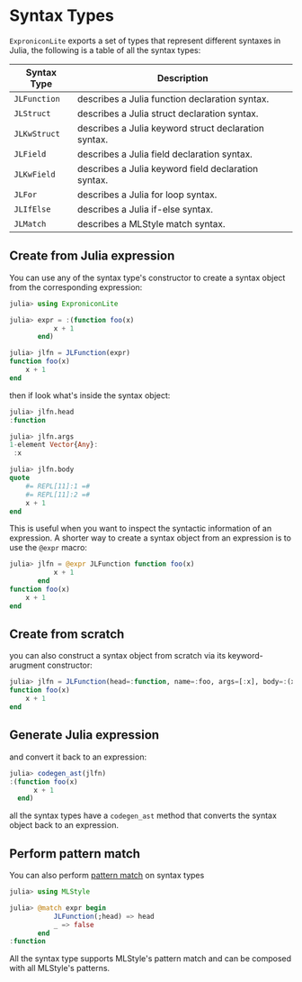 # Syntax Types

`ExproniconLite` exports a set of types that represent different syntaxes in Julia,
the following is a table of all the syntax types:

| Syntax Type  | Description                                          |
| ------------ | ---------------------------------------------------- |
| `JLFunction` | describes a Julia function declaration syntax.       |
| `JLStruct`   | describes a Julia struct declaration syntax.         |
| `JLKwStruct` | describes a Julia keyword struct declaration syntax. |
| `JLField`    | describes a Julia field declaration syntax.          |
| `JLKwField`  | describes a Julia keyword field declaration syntax.  |
| `JLFor`      | describes a Julia for loop syntax.                   |
| `JLIfElse`   | describes a Julia if-else syntax.                    |
| `JLMatch`    | describes a MLStyle match syntax.                    |

## Create from Julia expression

You can use any of the syntax type's constructor to create a syntax object
from the corresponding expression:

```julia
julia> using ExproniconLite

julia> expr = :(function foo(x)
           x + 1
       end)

julia> jlfn = JLFunction(expr)
function foo(x)
    x + 1
end
```

then if look what's inside the syntax object:

```julia
julia> jlfn.head
:function

julia> jlfn.args
1-element Vector{Any}:
 :x

julia> jlfn.body
quote
    #= REPL[11]:1 =#
    #= REPL[11]:2 =#
    x + 1
end
```

This is useful when you want to inspect the syntactic information of an expression.
A shorter way to create a syntax object from an expression is to use the `@expr` macro:

```julia
julia> jlfn = @expr JLFunction function foo(x)
           x + 1
       end
function foo(x)
    x + 1
end
```

## Create from scratch

you can also construct a syntax object from scratch via its
keyword-arugment constructor:

```julia
julia> jlfn = JLFunction(head=:function, name=:foo, args=[:x], body=:(x + 1))
function foo(x)
    x + 1
end
```

## Generate Julia expression

and convert it back to an expression:

```julia
julia> codegen_ast(jlfn)
:(function foo(x)
      x + 1
  end)
```

all the syntax types have a `codegen_ast` method that converts the syntax object back to an expression.

## Perform pattern match

You can also perform [pattern match](https://thautwarm.github.io/MLStyle.jl/latest/) on syntax types

```julia
julia> using MLStyle

julia> @match expr begin
           JLFunction(;head) => head
           _ => false
       end
:function
```

All the syntax type supports MLStyle's pattern match and can be composed with all
MLStyle's patterns.
